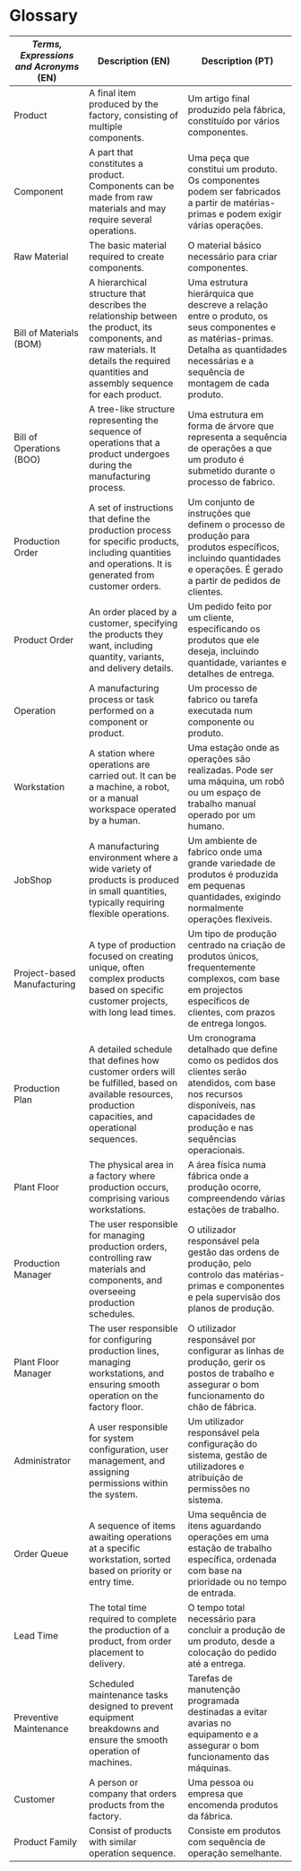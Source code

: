 # Glossary

| **_Terms, Expressions and Acronyms_** (EN) | Description (EN)                                                                                                                                                                            | Description (PT)                                                                                                                                                                          |
|--------------------------------------------|---------------------------------------------------------------------------------------------------------------------------------------------------------------------------------------------|-------------------------------------------------------------------------------------------------------------------------------------------------------------------------------------------|
| Product                                    | A final item produced by the factory, consisting of multiple components.                                                                                                                    | Um artigo final produzido pela fábrica, constituído por vários componentes.                                                                                                               |
| Component                                  | A part that constitutes a product. Components can be made from raw materials and may require several operations.                                                                            | Uma peça que constitui um produto. Os componentes podem ser fabricados a partir de matérias-primas e podem exigir várias operações.                                                       |
| Raw Material                               | The basic material required to create components.                                                                                                                                           | O material básico necessário para criar componentes.                                                                                                                                      |
| Bill of Materials (BOM)                    | A hierarchical structure that describes the relationship between the product, its components, and raw materials. It details the required quantities and assembly sequence for each product. | Uma estrutura hierárquica que descreve a relação entre o produto, os seus componentes e as matérias-primas. Detalha as quantidades necessárias e a sequência de montagem de cada produto. |
| Bill of Operations (BOO)                   | A tree-like structure representing the sequence of operations that a product undergoes during the manufacturing process.                                                                    | Uma estrutura em forma de árvore que representa a sequência de operações a que um produto é submetido durante o processo de fabrico.                                                      |                   
| Production Order                           | A set of instructions that define the production process for specific products, including quantities and operations. It is generated from customer orders.                                  | Um conjunto de instruções que definem o processo de produção para produtos específicos, incluindo quantidades e operações. É gerado a partir de pedidos de clientes.                      |      
| Product Order                              | An order placed by a customer, specifying the products they want, including quantity, variants, and delivery details.                                                                       | Um pedido feito por um cliente, especificando os produtos que ele deseja, incluindo quantidade, variantes e detalhes de entrega.                                                          |          
| Operation                                  | A manufacturing process or task performed on a component or product.                                                                                                                        | Um processo de fabrico ou tarefa executada num componente ou produto.                                                                                                                     |                  
| Workstation                                | A station where operations are carried out. It can be a machine, a robot, or a manual workspace operated by a human.                                                                        | Uma estação onde as operações são realizadas. Pode ser uma máquina, um robô ou um espaço de trabalho manual operado por um humano.                                                        |
| JobShop                                    | A manufacturing environment where a wide variety of products is produced in small quantities, typically requiring flexible operations.                                                      | Um ambiente de fabrico onde uma grande variedade de produtos é produzida em pequenas quantidades, exigindo normalmente operações flexíveis.                                               |
| Project-based Manufacturing                | A type of production focused on creating unique, often complex products based on specific customer projects, with long lead times.                                                          | Um tipo de produção centrado na criação de produtos únicos, frequentemente complexos, com base em projectos específicos de clientes, com prazos de entrega longos.                        |
| Production Plan                            | A detailed schedule that defines how customer orders will be fulfilled, based on available resources, production capacities, and operational sequences.                                     | Um cronograma detalhado que define como os pedidos dos clientes serão atendidos, com base nos recursos disponíveis, nas capacidades de produção e nas sequências operacionais.            |
| Plant Floor                                | The physical area in a factory where production occurs, comprising various workstations.                                                                                                    | A área física numa fábrica onde a produção ocorre, compreendendo várias estações de trabalho.                                                                                             |
| Production Manager                         | The user responsible for managing production orders, controlling raw materials and components, and overseeing production schedules.                                                         | O utilizador responsável pela gestão das ordens de produção, pelo controlo das matérias-primas e componentes e pela supervisão dos planos de produção.                                    |
| Plant Floor Manager                        | The user responsible for configuring production lines, managing workstations, and ensuring smooth operation on the factory floor.                                                           | O utilizador responsável por configurar as linhas de produção, gerir os postos de trabalho e assegurar o bom funcionamento do chão de fábrica.                                            |
| Administrator                              | A user responsible for system configuration, user management, and assigning permissions within the system.                                                                                  | Um utilizador responsável pela configuração do sistema, gestão de utilizadores e atribuição de permissões no sistema.                                                                     |
| Order Queue                                | A sequence of items awaiting operations at a specific workstation, sorted based on priority or entry time.                                                                                  | Uma sequência de itens aguardando operações em uma estação de trabalho específica, ordenada com base na prioridade ou no tempo de entrada.                                                |
| Lead Time                                  | The total time required to complete the production of a product, from order placement to delivery.                                                                                          | O tempo total necessário para concluir a produção de um produto, desde a colocação do pedido até a entrega.                                                                               |
| Preventive Maintenance                     | Scheduled maintenance tasks designed to prevent equipment breakdowns and ensure the smooth operation of machines.                                                                           | Tarefas de manutenção programada destinadas a evitar avarias no equipamento e a assegurar o bom funcionamento das máquinas.                                                               |
| Customer                                   | A person or company that orders products from the factory.                                                                                                                                  | Uma pessoa ou empresa que encomenda produtos da fábrica.                                                                                                                                  |
| Product Family                             | Consist of products with similar operation sequence.                                                                                                                                        | Consiste em produtos com sequência de operação semelhante.                                                                                                                                |